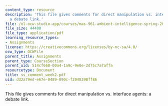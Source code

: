 ```yaml
---
content_type: resource
description: 'This file gives comments for direct manipulation vs. interface agents:
  a debate link.'
file: /ol-ocw-studio-app/courses/mas-961-ambient-intelligence-spring-2005/d32a79ede67e0489890cf2048398ff86_ss_comment_week2.pdf
file_size: 44400
file_type: application/pdf
learning_resource_types:
- Assignments
license: https://creativecommons.org/licenses/by-nc-sa/4.0/
ocw_type: OCWFile
parent_title: Assignments
parent_type: CourseSection
parent_uid: 514cf668-00a4-1a9c-9e0e-2d75c7a7affa
resourcetype: Document
title: ss_comment_week2.pdf
uid: d32a79ed-e67e-0489-890c-f2048398ff86
---
```

This file gives comments for direct manipulation vs. interface agents: a debate link.